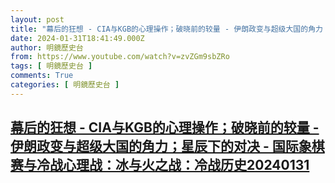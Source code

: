 ```yaml
---
layout: post
title: "幕后的狂想 - CIA与KGB的心理操作；破晓前的较量 - 伊朗政变与超级大国的角力；星辰下的对决 - 国际象棋赛与冷战心理战：冰与火之战：冷战历史20240131"
date: 2024-01-31T18:41:49.000Z
author: 明鏡歷史台
from: https://www.youtube.com/watch?v=zvZGm9sbZRo
tags: [ 明鏡歷史台 ]
comments: True
categories: [ 明鏡歷史台 ]
---
```

<!--1706726509000-->
[幕后的狂想 - CIA与KGB的心理操作；破晓前的较量 - 伊朗政变与超级大国的角力；星辰下的对决 - 国际象棋赛与冷战心理战：冰与火之战：冷战历史20240131](https://www.youtube.com/watch?v=zvZGm9sbZRo)
------

<div>

</div>
